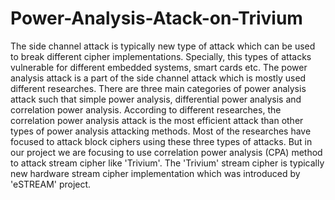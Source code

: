 # Power-Analysis-Atack-on-Trivium

The side channel attack is typically new type of attack which can be used to break different cipher implementations. Specially, this types of attacks vulnerable for different embedded systems, smart cards etc. The power analysis attack is a part of the side channel attack which is mostly used different researches. There are three main categories of power analysis attack such that simple power analysis, differential power analysis and correlation power analysis. According to different researches, the correlation power analysis attack is the most efficient attack than other types of power analysis attacking methods.
Most of the researches have focused to attack block ciphers using these three types of attacks. But in our project we are focusing to use correlation power analysis (CPA) method to attack stream cipher like 'Trivium'. The 'Trivium' stream cipher is typically new hardware stream cipher implementation which was introduced by 'eSTREAM' project. 
